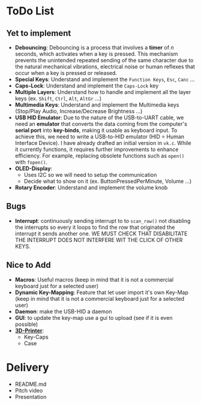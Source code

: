 # ToDo List
## Yet to implement
- **Debouncing**: Debouncing is a process that involves a **timer** of _n_ seconds, which activates when a key is pressed. This mechanism prevents the unintended repeated sending of the same character due to the natural mechanical vibrations, electrical noise or human reflexes that occur when a key is pressed or released.
- **Special Keys**: Understand and implement the `Function Keys`, `Esc`, `Canc` ...
- **Caps-Lock**: Understand and implement the `Caps-Lock` key
- **Multiple Layers**: Understand how to handle and implement all the layer keys (ex. `Shift`, `Ctrl`, `Alt`, `AltGr` ...)
- **Multimedia Keys**: Understand and implement the Multimedia keys (Stop/Play Audio, Increase/Decrease Brightness ...)
- **USB HID Emulator**: Due to the nature of the USB-to-UART cable, we need an **emulator** that converts the data coming from the computer's **serial port** into **key-binds**, making it usable as keyboard input. To achieve this, we need to write a USB-to-HID emulator (HID = Human Interface Device). I have already drafted an initial version in `vk.c`. While it currently functions, it requires further improvements to enhance efficiency. For example, replacing obsolete functions such as `open()` with `fopen()`.
- **OLED-Display**:
   - Uses I2C so we will need to setup the communication
   - Decide what to show on it (ex. ButtonPressedPerMinute, Volume ...)
- **Rotary Encoder**: Understand and implement the volume knob

## Bugs
- **Interrupt**: continuously sending interrupt to to `scan_row()` not disabling the interrupts so every it loops to find the row that originated the interrupt it sends another one. WE MUST CHECK THAT DISABILITATE THE INTERRUPT DOES NOT INTERFERE WIT THE CLICK OF OTHER KEYS.

## Nice to Add
- **Macros**: Useful macros (keep in mind that it is not a commercial keyboard just for a selected user)
- **Dynamic Key-Mapping**: Feature that let user import it's own Key-Map (keep in mind that it is not a commercial keyboard just for a selected user)
- **Daemon**: make the USB-HID a daemon
- **GUI**: to update the key-map use a gui to upload (see if it is even possible)
- [**3D-Printer**](https://fablab.unitn.it/): 
   - Key-Caps
   - Case

# Delivery
- README.md 
- Pitch video
- Presentation
